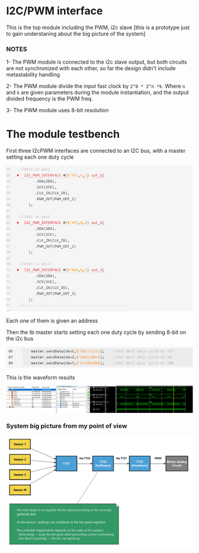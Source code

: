 # I2C/PWM interface

This is the top module including the PWM, i2c slave [this is a prototype just to gain understaning about the big picture of the system]

### NOTES

1- The PWM module is connected to the i2c slave output, but both circuits are not synchronized with each other, so far the design didn't include metastability handling 

2- The PWM module divide the input fast clock by `2^8 * 2^n *k`. Where `n` and `k` are given parameters during the module instantiation, and the output divided frequency is the PWM freq.

3- The PWM module uses 8-bit resolution 

# The module testbench

First three I2cPWM interfaces are connected to an I2C bus, with a master setting each one duty cycle

![tb1](https://github.com/ELBe7ery/i2c_draft_gsoc/blob/master/Top%20module/Screenshots/TB_DEVs.png)

Each one of them is given an address

Then the tb master starts setting each one duty cycle by sending 8-bit on the i2c bus

![tb2](https://github.com/ELBe7ery/i2c_draft_gsoc/blob/master/Top%20module/Screenshots/sendTask.png)

This is the waveform results

![ise](https://github.com/ELBe7ery/i2c_draft_gsoc/blob/master/Top%20module/Screenshots/ISE.png)

### System big picture from my point of view

![bd](https://github.com/ELBe7ery/i2c_draft_gsoc/blob/master/Top%20module/Screenshots/BLOCK_DIAGRAM_enhanced.png)

